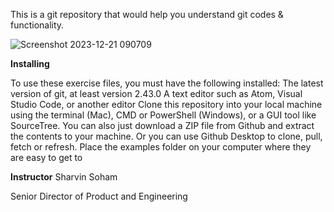 
This is a git repository that would help you understand git codes & functionality.

![Screenshot 2023-12-21 090709](https://github.com/sharvinsoham/Git-Repository/assets/142411015/26fb5d95-d6aa-4fc3-9c05-639782a92d09)



**Installing**

To use these exercise files, you must have the following installed:
The latest version of git, at least version 2.43.0
A text editor such as Atom, Visual Studio Code, or another editor
Clone this repository into your local machine using the terminal (Mac), CMD or PowerShell (Windows), or a GUI tool like SourceTree.
You can also just download a ZIP file from Github and extract the contents to your machine.
Or you can use Github Desktop to clone, pull, fetch or refresh.
Place the examples folder on your computer where they are easy to get to

**Instructor**
Sharvin Soham

Senior Director of Product and Engineering

